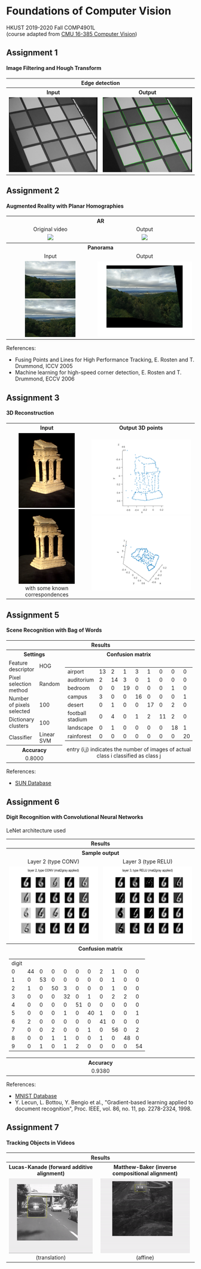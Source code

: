 # Foundations of Computer Vision
HKUST 2019-2020 Fall COMP4901L<br/>
(course adapted from [CMU 16-385 Computer Vision](http://www.cs.cmu.edu/~16385/))

## Assignment 1
#### Image Filtering and Hough Transform

<table>
  <tr>
    <th colspan="2">Edge detection</th>
  </tr>
  <tr>
    <th>Input</th>
    <th>Output</th>
  </tr>
  <tr>
    <td align="center"><img src="assgn1/data/img01.jpg" height="200"></td>
    <td align="center"><img src="assgn1/results/img01_04lines.png" height="200"></td>
  </tr>
</table>

## Assignment 2
#### Augmented Reality with Planar Homographies

<table>
  <tr>
    <th colspan="2">AR</th>
  </tr>
    <td align="center">Original video</td>
    <td align="center">Output</td>
  <tr>
    <td align="center"><img src="gif/ass2_book.gif" height="200"></td>
    <td align="center"><img src="gif/ass2_ar.gif" height="200"></td>
  </tr>
  <tr>
    <th colspan="2">Panorama</th>
  </tr>
  </tr>
    <td align="center">Input</td>
    <td align="center">Output</td>
  <tr>
  <tr>
    <td align="center">
      <img src="assgn2_no_cv_package/data/pano_left.jpg" height="100">
      <img src="assgn2_no_cv_package/data/pano_right.jpg" height="100">
    </td>
    <td align="center">
      <img src="assgn2_no_cv_package/results/Q4_2x_0.png" height="200">
    </td>
  </tr>
</table>

References:
- Fusing Points and Lines for High Performance Tracking, E. Rosten and T. Drummond, ICCV 2005
- Machine learning for high-speed corner detection, E. Rosten and T. Drummond, ECCV 2006

## Assignment 3
#### 3D Reconstruction

<table>
  <tr>
    <th>Input</th>
    <th>Output 3D points</th>
  </tr>
  <tr>
    <td align="center">
      <img src="assgn3/data/im1.png" height="200">
      <img src="assgn3/data/im2.png" height="200">
      <br/>with some known correspondences
    </td>
    <td align="center">
      <img src="assgn3/results/Q3.1.5_1.png" height="200">
      <img src="assgn3/results/Q3.1.5_2.png" height="200">
    </td>
  </tr>
</table>

## Assignment 5
#### Scene Recognition with Bag of Words

<table>
  <tr>
    <th colspan="4">Results</th>
  </tr>
  <tr>
    <th colspan="2">Settings</th>
    <th colspan="2">Confusion matrix</th>
  </tr>
  <tr>
    <td>Feature descriptor</td>
    <td>HOG</td>
    <td rowspan="7" colspan="2" align="center">
        <table>
        <tr>
            <td>airport</td>
            <td>13</td>
            <td>2</td>
            <td>1</td>
            <td>3</td>
            <td>1</td>
            <td>0</td>
            <td>0</td>
            <td>0</td>
        </tr>
        <tr>
            <td>auditorium</td>
            <td>2</td>
            <td>14</td>
            <td>3</td>
            <td>0</td>
            <td>1</td>
            <td>0</td>
            <td>0</td>
            <td>0</td>
        </tr>
        <tr>
            <td>bedroom</td>
            <td>0</td>
            <td>0</td>
            <td>19</td>
            <td>0</td>
            <td>0</td>
            <td>0</td>
            <td>1</td>
            <td>0</td>
        </tr>
        <tr>
            <td>campus</td>
            <td>3</td>
            <td>0</td>
            <td>0</td>
            <td>16</td>
            <td>0</td>
            <td>0</td>
            <td>0</td>
            <td>1</td>
        </tr>
        <tr>
            <td>desert</td>
            <td>0</td>
            <td>1</td>
            <td>0</td>
            <td>0</td>
            <td>17</td>
            <td>0</td>
            <td>2</td>
            <td>0</td>
        </tr>
        <tr>
            <td>football stadium</td>
            <td>0</td>
            <td>4</td>
            <td>0</td>
            <td>1</td>
            <td>2</td>
            <td>11</td>
            <td>2</td>
            <td>0</td>
        </tr>
        <tr>
            <td>landscape</td>
            <td>0</td>
            <td>1</td>
            <td>0</td>
            <td>0</td>
            <td>0</td>
            <td>0</td>
            <td>18</td>
            <td>1</td>
        </tr>
        <tr>
            <td>rainforest</td>
            <td>0</td>
            <td>0</td>
            <td>0</td>
            <td>0</td>
            <td>0</td>
            <td>0</td>
            <td>0</td>
            <td>20</td>
        </tr>
        </table>
        entry (i,j) indicates the number of images of actual class i classified as class j
    </td>
  </tr>
  <tr>
    <td>Pixel selection method</td>
    <td>Random</td>
  </tr>
  <tr>
    <td>Number of pixels selected</td>
    <td>100</td>
  </tr>
  <tr>
    <td>Dictionary clusters</td>
    <td>100</td>
  </tr>
  <tr>
    <td>Classifier</td>
    <td>Linear SVM</td>
  <tr>
    <th colspan="2">Accuracy</th>
  </tr>
  <tr>
    <td colspan="2" align="center">0.8000</td>
  </tr>
</table>

References:
- [SUN Database](https://groups.csail.mit.edu/vision/SUN/)

## Assignment 6
#### Digit Recognition with Convolutional Neural Networks

LeNet architecture used

<table>
  <tr>
    <th colspan="2">Results</th>
  </tr>
  <tr>
    <th colspan="2">Sample output</th>
  </tr>
  <tr>
    <td align="center">Layer 2 (type CONV)</td>
    <td align="center">Layer 3 (type RELU)</td>
  </tr>
  <tr>
    <td><img src="assgn6/results/Q5_4.png" height="200"></td>
    <td><img src="assgn6/results/Q5_5.png" height="200"></td>
  </tr>
  <tr>
      <th colspan="2">Confusion matrix</th>
  </tr>
  <tr>
      <td colspan="2" align="center">
        <table>
        <tr>
            <td>digit</td>
            <td colspan="10"></td>
        </tr>
        <tr>
            <td>0</td>
            <td>44</td>
            <td>0</td>
            <td>0</td>
            <td>0</td>
            <td>0</td>
            <td>0</td>            
            <td>2</td>
            <td>1</td>
            <td>0</td>
            <td>0</td>
        </tr>
        <tr>
            <td>1</td>
            <td>0</td>
            <td>53</td>
            <td>0</td>
            <td>0</td>
            <td>0</td>
            <td>0</td>            
            <td>0</td>
            <td>1</td>
            <td>0</td>
            <td>0</td>
        </tr>
        <tr>
            <td>2</td>
            <td>1</td>
            <td>0</td>
            <td>50</td>
            <td>3</td>
            <td>0</td>
            <td>0</td>            
            <td>0</td>
            <td>1</td>
            <td>0</td>
            <td>0</td>
        </tr>
        <tr>
            <td>3</td>
            <td>0</td>
            <td>0</td>
            <td>0</td>
            <td>32</td>
            <td>0</td>
            <td>1</td>            
            <td>0</td>
            <td>2</td>
            <td>2</td>
            <td>0</td>
        </tr>
        <tr>
            <td>4</td>
            <td>0</td>
            <td>0</td>
            <td>0</td>
            <td>0</td>
            <td>51</td>
            <td>0</td>            
            <td>0</td>
            <td>0</td>
            <td>0</td>
            <td>0</td>
        </tr>
        <tr>
            <td>5</td>
            <td>0</td>
            <td>0</td>
            <td>0</td>
            <td>1</td>
            <td>0</td>
            <td>40</td>            
            <td>1</td>
            <td>0</td>
            <td>0</td>
            <td>1</td>
        </tr>
        <tr>
            <td>6</td>
            <td>2</td>
            <td>0</td>
            <td>0</td>
            <td>0</td>
            <td>0</td>
            <td>0</td>            
            <td>41</td>
            <td>0</td>
            <td>0</td>
            <td>0</td>
        </tr>
        <tr>
            <td>7</td>
            <td>0</td>
            <td>0</td>
            <td>2</td>
            <td>0</td>
            <td>0</td>
            <td>1</td>            
            <td>0</td>
            <td>56</td>
            <td>0</td>
            <td>2</td>
        </tr>
        <tr>
            <td>8</td>
            <td>0</td>
            <td>0</td>
            <td>1</td>
            <td>1</td>
            <td>0</td>
            <td>0</td>            
            <td>1</td>
            <td>0</td>
            <td>48</td>
            <td>0</td>
        </tr>
        <tr>
            <td>9</td>
            <td>0</td>
            <td>1</td>
            <td>0</td>
            <td>1</td>
            <td>2</td>
            <td>0</td>            
            <td>0</td>
            <td>0</td>
            <td>0</td>
            <td>54</td>
        </tr>
        </table>
    </td>
  </tr>
  <tr>
    <th colspan="2">Accuracy</th>
  </tr>
  <tr>
    <td colspan="2" align="center">0.9380</td>
  </tr>
</table>

References:
- [MNIST Database](http://yann.lecun.com/exdb/mnist/)
- Y. Lecun, L. Bottou, Y. Bengio et al., "Gradient-based learning applied to document recognition", Proc. IEEE, vol. 86, no. 11, pp. 2278-2324, 1998.

## Assignment 7
#### Tracking Objects in Videos

<table>
  <tr>
    <th colspan="2">Results</th>
  </tr>
  <tr>
    <th>Lucas-Kanade (forward additive alignment)</th>
    <th>Matthew-Baker (inverse compositional alignment)</th>
  </tr>
  <tr>
    <td align="center">
      <img src="gif/ass7_car.gif" height="200"><br/>
      (translation)
    </td>
    <td align="center">
      <img src="gif/ass7_landing.gif" height="200"><br/>
      (affine)
    </td>
  </tr>
</table>